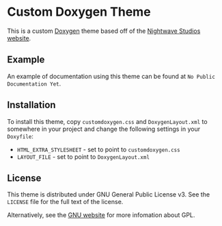 Custom Doxygen Theme
====================

This is a custom [Doxygen](http://www.stack.nl/~dimitri/doxygen/) theme based off of the [Nightwave Studios website](https://www.nightwave.co/).

Example
-------

An example of documentation using this theme can be found at `No Public Documentation Yet`.

Installation
------------

To install this theme, copy `customdoxygen.css` and `DoxygenLayout.xml` to somewhere in your project and change the following settings in your `Doxyfile`:

 * `HTML_EXTRA_STYLESHEET` - set to point to `customdoxygen.css`
 * `LAYOUT_FILE` - set to point to `DoxygenLayout.xml`

License
-------

This theme is distributed under GNU General Public License v3. See the `LICENSE` file for the full text of the license.

Alternatively, see the [GNU website](http://www.gnu.org/licenses/) for more infomation about GPL.

